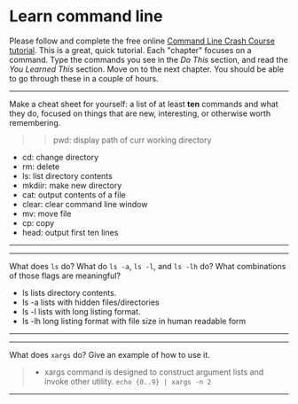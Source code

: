 # Learn command line

Please follow and complete the free online [Command Line Crash Course
tutorial](http://cli.learncodethehardway.org/book/). This is a great,
quick tutorial. Each "chapter" focuses on a command. Type the commands
you see in the _Do This_ section, and read the _You Learned This_
section. Move on to the next chapter. You should be able to go through
these in a couple of hours.


---

Make a cheat sheet for yourself: a list of at least **ten** commands and what they do, focused on things that are new, interesting, or otherwise worth remembering.

>>pwd: display path of curr working directory
* cd: change directory
* rm: delete
* ls: list directory contents
* mkdiir: make new directory
* cat: output contents of a file
* clear: clear command line window
* mv: move file
* cp: copy
* head: output first ten lines

---


---

What does `ls` do? What do `ls -a`, `ls -l`, and `ls -lh` do? What combinations of those flags are meaningful?

>> 
* ls lists directory contents. 
* ls -a lists with hidden files/directories
* ls -l  lists with long listing format.
* ls -lh long listing format with file size in human readable form



---


---

What does `xargs` do? Give an example of how to use it.


> * xargs command is designed to construct argument lists and invoke other utility.
 `echo {0..9} | xargs -n 2`
---

